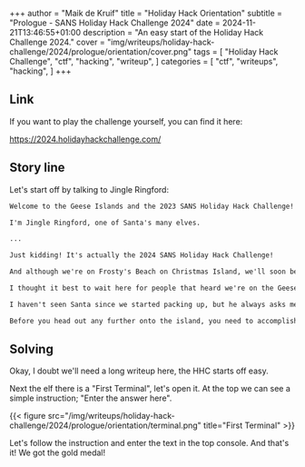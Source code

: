 +++
author = "Maik de Kruif"
title = "Holiday Hack Orientation"
subtitle = "Prologue - SANS Holiday Hack Challenge 2024"
date = 2024-11-21T13:46:55+01:00
description = "An easy start of the Holiday Hack Challenge 2024."
cover = "img/writeups/holiday-hack-challenge/2024/prologue/orientation/cover.png"
tags = [
    "Holiday Hack Challenge",
    "ctf",
    "hacking",
    "writeup",
]
categories = [
    "ctf",
    "writeups",
    "hacking",
]
+++

## Link

If you want to play the challenge yourself, you can find it here:

<https://2024.holidayhackchallenge.com/>

## Story line

Let's start off by talking to Jingle Ringford:

```txt
Welcome to the Geese Islands and the 2023 SANS Holiday Hack Challenge!

I'm Jingle Ringford, one of Santa's many elves.

...

Just kidding! It's actually the 2024 SANS Holiday Hack Challenge!

And although we're on Frosty's Beach on Christmas Island, we'll soon be on our way back to the North Pole.

I thought it best to wait here for people that heard we're on the Geese Islands but may not know we're leaving.

I haven't seen Santa since we started packing up, but he always asks me to give a quick orientation to newcomers, so I'm continuing the tradition.

Before you head out any further onto the island, you need to accomplish two simple tasks.
```

## Solving

Okay, I doubt we'll need a long writeup here, the HHC starts off easy.

Next the elf there is a "First Terminal", let's open it. At the top we can see a simple instruction; "Enter the answer here".

{{< figure src="/img/writeups/holiday-hack-challenge/2024/prologue/orientation/terminal.png" title="First Terminal" >}}

Let's follow the instruction and enter the text in the top console. And that's it! We got the gold medal!
